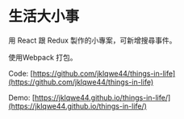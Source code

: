 # 生活大小事
用 React 跟 Redux 製作的小專案，可新增搜尋事件。

使用Webpack 打包。

Code: [https://github.com/jklqwe44/things-in-life](https://github.com/jklqwe44/things-in-life)

Demo: [https://jklqwe44.github.io/things-in-life/](https://jklqwe44.github.io/things-in-life/)